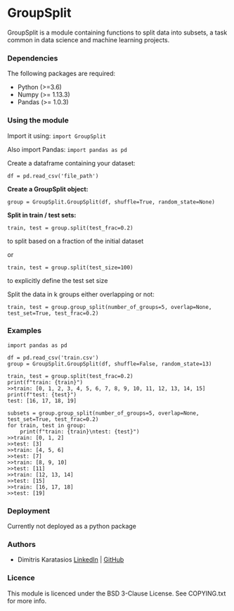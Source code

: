 # GroupSplit

GroupSplit is a module containing functions to split data into subsets, a task
common in data science and machine learning projects.

### Dependencies
The following packages are required:
* Python (>=3.6)
* Numpy (>= 1.13.3)
* Pandas (>= 1.0.3)

### Using the module
Import it using:
`import GroupSplit`

Also import Pandas:
`import pandas as pd`

Create a dataframe containing your dataset:

`df = pd.read_csv('file_path')`

**Create a GroupSplit object:**

`group = GroupSplit.GroupSplit(df, shuffle=True, random_state=None)`

**Split in train / test sets:**

`train, test = group.split(test_frac=0.2)`

to split based on a fraction of the initial dataset

or

`train, test = group.split(test_size=100)`

to explicitly define the test set size

Split the data in k groups either overlapping or not:

`train, test = group.group_split(number_of_groups=5, overlap=None, test_set=True, test_frac=0.2)`

### Examples

```import GroupSplit
import pandas as pd

df = pd.read_csv('train.csv')
group = GroupSplit.GroupSplit(df, shuffle=False, random_state=13)

train, test = group.split(test_frac=0.2)
print(f"train: {train}")
>>train: [0, 1, 2, 3, 4, 5, 6, 7, 8, 9, 10, 11, 12, 13, 14, 15]
print(f"test: {test}")
test: [16, 17, 18, 19]

subsets = group.group_split(number_of_groups=5, overlap=None, test_set=True, test_frac=0.2)
for train, test in group:
    print(f"train: {train}\ntest: {test}")
>>train: [0, 1, 2]
>>test: [3]
>>train: [4, 5, 6]
>>test: [7]
>>train: [8, 9, 10]
>>test: [11]
>>train: [12, 13, 14]
>>test: [15]
>>train: [16, 17, 18]
>>test: [19]

```



### Deployment
Currently not deployed as a python package

### Authors
* Dimitris Karatasios [LinkedIn](https://www.linkedin.com/in/dkaratasios/) | [GitHub](https://github.com/V0xP0p)

### Licence
This module is licenced under the BSD 3-Clause License. See COPYING.txt for more info.

